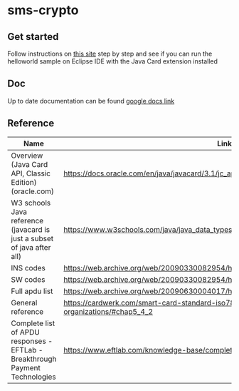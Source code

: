 # sms-crypto

## Get started

Follow instructions on [this site](https://docs.oracle.com/en/java/javacard/3.1/guide/installation.html) step by step and see if you can run the helloworld sample on Eclipse IDE with the Java Card extension installed 

## Doc

Up to date documentation can be found [google docs link](https://docs.google.com/document/d/1BP56vNIjwO9AzuCxTIX0QsfaliLdvZJkPi3fqPDatSw/edit?usp=sharing)


## Reference

Name | Link
--- | ---
Overview (Java Card API, Classic Edition) (oracle.com) | https://docs.oracle.com/en/java/javacard/3.1/jc_api_srvc/api_classic/index.html 
W3 schools Java reference (javacard is just a subset of java after all) | https://www.w3schools.com/java/java_data_types.asp 
INS codes | https://web.archive.org/web/20090330082954/http://www.wrankl.de/SCTables/SCTables.html 
SW codes | https://web.archive.org/web/20090330082954/http://www.wrankl.de/SCTables/SCTables.html 
Full apdu list | https://web.archive.org/web/20090630004017/http://cheef.ru/docs/HowTo/APDU.info 
General reference | https://cardwerk.com/smart-card-standard-iso7816-4-section-5-basic-organizations/#chap5_4_2 
Complete list of APDU responses - EFTLab - Breakthrough Payment Technologies | https://www.eftlab.com/knowledge-base/complete-list-of-apdu-responses/
